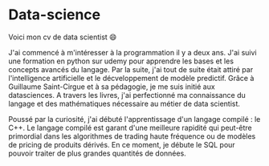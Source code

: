 # Data-science
Voici mon cv de data scientist 😄

J'ai commencé à m'intéresser à la programmation il y a deux ans. 
J'ai suivi une formation en python sur udemy pour apprendre les bases et les concepts avancés du langage.
Par la suite, j'ai tout de suite était attiré par l'intelligence artificielle et le décveloppement de modèle predictif.
Grâce à Guillaume Saint-Cirgue et à sa pédagogie, je me suis initié aux datasciences.
A travers les livres, j'ai perfectionné ma connaissance du langage et des mathématiques nécessaire au métier de data scientist.

Poussé par la curiosité, j'ai débuté l'apprentissage d'un langage compilé : le C++.
Le langage compilé est garant d'une meilleure rapidité qui peut-être primordial dans les algorithmes de trading haute fréquence ou de modèles de pricing de produits dérivés.
En ce moment, je débute le SQL pour pouvoir traiter de plus grandes quantités de données.
